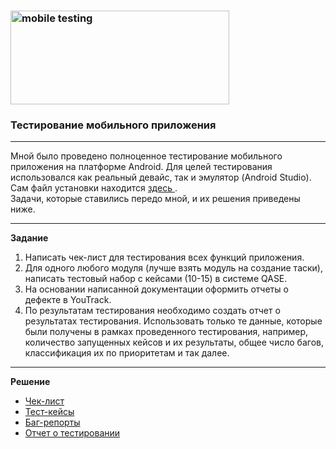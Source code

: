 ### <img src="https://habrastorage.org/webt/9x/n0/98/9xn098xh1gdzice440crtg62ai8.png" title="mobile testing" alt="mobile testing" width="350" height="150"/>
### Тестирование мобильного приложения
<hr>
<p>Мной было проведено полноценное тестирование мобильного приложения на платформе Android. Для целей тестирования использовался как реальный девайс, так и эмулятор (Android Studio). Сам файл установки находится <a href="https://drive.google.com/file/d/1IkqWnm6z293ETG0MdveKTjrsrWd7WQHz/view?usp=sharing"> здесь </a>. <br>
Задачи, которые ставились передо мной, и их решения приведены ниже.
<hr>
 <p><strong> Задание  </strong></p> 
 <ol>
 <li>Написать чек-лист для тестирования всех функций приложения.</li>
 <li>Для одного любого модуля (лучше взять модуль на создание таски), написать тестовый набор с кейсами (10-15) в системе QASE.</li>
<li>На основании написанной документации оформить отчеты о дефекте в YouTrack.</li>
 <li>По результатам тестирования необходимо создать отчет о результатах тестирования. Использовать только те данные, которые были получены в рамках проведенного тестирования, например, количество запущенных кейсов и их результаты, общее число багов, классификация их по приоритетам и так далее.</li>
</ol>
<hr>
<p><strong> Решение  </strong></p> 
<ul>
<li> <a href="https://github.com/Dzianis-Brahinets/Mobile-Testing/blob/c4681cce1c235a49e777bad74eec699fabbb0572/Mobile%20App%20Testing-Check-list.xlsx">Чек-лист</a></li>
<li> <a href="https://github.com/Dzianis-Brahinets/Mobile-Testing/blob/c4681cce1c235a49e777bad74eec699fabbb0572/Mobile%20App%20Testing%20-%20Test%20Cases.pdf">Тест-кейсы</a></li>
<li> <a href="https://github.com/Dzianis-Brahinets/Mobile-Testing/blob/c4681cce1c235a49e777bad74eec699fabbb0572/Mobile%20App%20Testing%20-Bag%20report.pdf">Баг-репорты</a></li>
<li> <a href="https://github.com/Dzianis-Brahinets/Mobile-Testing/blob/c4681cce1c235a49e777bad74eec699fabbb0572/Mobile%20App%20Testing%20-Test%20report.docx">Отчет о тестировании</a></li>
</ol>